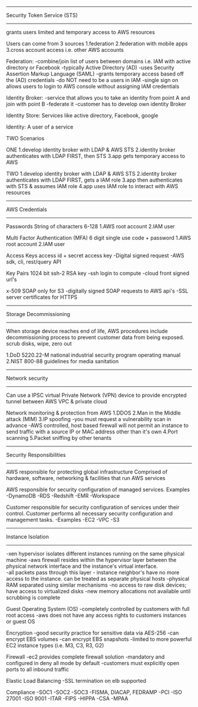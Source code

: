 ****************************
Security Token Service (STS)
****************************
grants users limited and temporary access to AWS resources

Users can come from 3 sources
1.federation
2.federation with mobile apps
3.cross account access i.e. other AWS accounts

Federation:
-combine/join list of users between domains i.e. IAM with active directory or Facebook
-typically Active Directory (AD)
-uses Security Assertion Markup Language (SAML)
-grants temporary access based off the (AD) credentials
-do NOT need to be a users in IAM
-single sign on allows users to login to AWS console without assigning IAM credentials

Identity Broker:
-service that allows you to take an identity from point A and join with point B
-federate it
-customer has to develop own identity Broker

Identity Store:
Services like active directory, Facebook, google

Identity:
A user of a service

TWO Scenarios

ONE
1.develop identity broker with LDAP & AWS STS
2.identity broker authenticates with LDAP FIRST, then STS
3.app gets temporary access to AWS

TWO
1.develop identity broker with LDAP & AWS STS
2.identity broker authenticates with LDAP FIRST, gets a IAM role
3.app then authenticates with STS & assumes IAM role
4.app uses IAM role to interact with AWS resources

***************
AWS Credentials
***************
Passwords
String of characters 6-128
1.AWS root account
2.IAM user

Multi Factor Authentication (MFA)
6 digit single use code + password
1.AWS root account
2.IAM user

Access Keys
access id + secret access key
-Digital signed request
-AWS sdk, cli, rest/query API

Key Pairs
1024 bit ssh-2 RSA key
-ssh login to compute
-cloud front signed url's

x-509
SOAP only for S3
-digitally signed SOAP requests to AWS api's
-SSL server certificates for HTTPS

***********************
Storage Decommissioning
***********************
When storage device reaches end of life, AWS procedures include decommissioning process to prevent customer data from being exposed.  scrub disks, wipe, zero out

1.DoD 5220.22-M national industrial security program operating manual
2.NIST 800-88 guidelines for media sanitation

****************
Network security
****************
Can use a IPSC virtual Private Network (VPN) device to provide encrypted tunnel between AWS VPC & private cloud

Network monitoring & protection from AWS
1.DDOS
2.Man in the Middle attack (MIM)
3.IP spoofing
-you must request a vulnerability scan in advance
-AWS controlled, host based firewall will not permit an instance to send traffic with a source IP or MAC address other than it's own
4.Port scanning
5.Packet sniffing by other tenants

*****************************
Security Responsibilities
*****************************
AWS responsible for protecting global infrastructure
Comprised of hardware, software, networking & facilities that run AWS services

AWS responsible for security configuration of managed services.  Examples
-DynamoDB
-RDS
-Redshift
-EMR
-Workspace

Customer responsible for security configuration of services under their control.  Customer performs all necessary security configuration and management tasks. -Examples
-EC2
-VPC
-S3

******************
Instance Isolation
******************
-xen hypervisor isolates different instances running on the same physical machine
-aws firewall resides within the hypervisor layer between the physical network interface and the instance's virtual interface.  
-all packets pass through this layer - instance neighbor's have no more access to the instance.  can be treated as separate physical hosts
-physical RAM separated using similar mechanisms
-no access to raw disk devices; have access to virtualized disks
-new memory allocations not available until scrubbing is complete

Guest Operating System (OS)
-completely controlled by customers with full root access
-aws does not have any access rights to customers instances or guest OS

Encryption
-good security practice for sensitive data via AES-256
-can encrypt EBS volumes
-can encrypt EBS snapshots
-limited to more powerful EC2 instance types (i.e. M3, C3, R3, G2)

Firewall
-ec2 provides complete firewall solution
-mandatory and configured in deny all mode by default
-customers must explicitly open ports to all inbound traffic

Elastic Load Balancing
-SSL termination on elb supported

Compliance
-SOC1
-SOC2
-SOC3
-FISMA, DIACAP, FEDRAMP
-PCI
-ISO 27001
-ISO 9001
-ITAR
-FIPS
-HIPPA
-CSA
-MPAA

